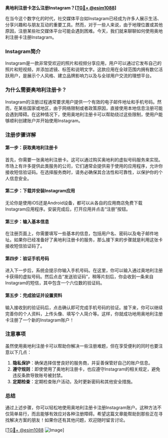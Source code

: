 **奥地利注册卡怎么注册Instagram？[[TG💪+ @esim1088](https://t.me/s/esim1088)]**

在当今这个数字化的时代，社交媒体平台如Instagram已经成为许多人展示生活、分享兴趣和与朋友互动的重要工具。然而，对于一些人来说，由于地理位置或其他原因，注册某些社交媒体平台可能会遇到困难。今天，我们就来聊聊如何使用奥地利注册卡注册Instagram。

### Instagram简介

Instagram是一款非常受欢迎的照片和视频分享应用，用户可以通过它发布自己的照片和短视频，并添加滤镜、标签和说明文字。这款应用在全球范围内拥有数亿活跃用户，是展示个人风格、建立品牌影响力以及与全球用户交流的理想平台。

### 为什么需要奥地利注册卡？

Instagram的注册过程通常要求用户提供一个有效的电子邮件地址和手机号码。然而，在某些国家或地区，由于网络限制或者政策原因，直接使用本地信息注册可能会遇到障碍。在这种情况下，使用奥地利注册卡可以帮助绕过这些限制，使用户能够顺利创建账户并开始使用Instagram。

### 注册步骤详解

#### 第一步：获取奥地利注册卡

首先，你需要一张奥地利注册卡。这可以通过购买奥地利的虚拟号码服务来实现。市场上有许多提供此类服务的公司，它们通常会提供易于使用的应用程序，允许你接收短信验证码。在选择服务商时，请务必确保其合法性和可靠性，以保护你的个人信息安全。

#### 第二步：下载并安装Instagram应用

无论你是使用iOS还是Android设备，都可以从各自的应用商店免费下载Instagram应用程序。安装完成后，打开应用并点击“注册”按钮。

#### 第三步：输入基本信息

在注册页面上，你需要填写一些基本的信息，包括用户名、密码以及电子邮件地址。如果你已经准备好了奥地利注册卡的服务，那么接下来的步骤就是利用这张卡接收短信验证码了。

#### 第四步：验证手机号码

进入下一步后，系统会提示你输入手机号码。在这里，你可以输入通过奥地利注册卡获得的虚拟号码。然后点击“发送验证码”，稍等片刻后，你会收到一条来自Instagram的短信，其中包含一个六位数的验证码。

#### 第五步：完成验证并设置资料

输入接收到的验证码后，点击确认即可完成手机号码的验证。接下来，你可以继续完善你的个人资料，上传头像、填写个人简介等。这样，你就成功地用奥地利注册卡注册了一个新的Instagram账户！

### 注意事项

虽然使用奥地利注册卡可以帮助你解决一些注册难题，但在享受便利的同时也要注意以下几点：

1. **隐私保护**：确保选择信誉良好的服务商，并妥善保管好自己的账户信息。
2. **遵守规则**：即使使用了奥地利注册卡，也应遵守Instagram的相关规定，避免违反条款导致账号被封禁。
3. **定期检查**：定期检查账户活动，及时更新密码和其他安全措施。

### 总结

通过上述步骤，你可以轻松地使用奥地利注册卡注册Instagram账户。这种方法不仅简单易行，而且能够有效应对各种注册障碍。希望这篇文章能帮助到那些正在寻找解决方案的朋友！如果你还有其他问题，欢迎随时留言讨论。

[[TG💪+ @esim1088](https://t.me/s/esim1088) ![Image](https://i.postimg.cc/4NQfJmqS/Snipaste-2025-05-13-00-14-12.png)]